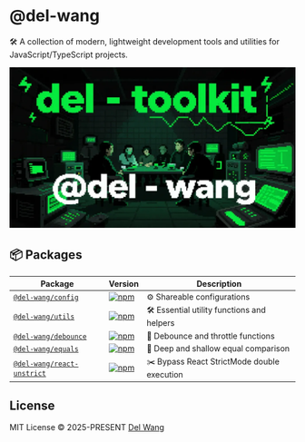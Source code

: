 # @del-wang

🛠️ A collection of modern, lightweight development tools and utilities for JavaScript/TypeScript projects.

<img src='./assets/banner.webp' alt='del-toolkit' width="512"/>

## 📦 Packages

| Package                                                 | Version                                                                                                                 | Description                                 |
| ------------------------------------------------------- | ----------------------------------------------------------------------------------------------------------------------- | ------------------------------------------- |
| [`@del-wang/config`](./packages/config)                 | [![npm](https://img.shields.io/npm/v/@del-wang/config)](https://www.npmjs.com/package/@del-wang/config)                 | ⚙️ Shareable configurations                 |
| [`@del-wang/utils`](./packages/utils)                   | [![npm](https://img.shields.io/npm/v/@del-wang/utils)](https://www.npmjs.com/package/@del-wang/utils)                   | 🛠️ Essential utility functions and helpers  |
| [`@del-wang/debounce`](./packages/debounce)             | [![npm](https://img.shields.io/npm/v/@del-wang/debounce)](https://www.npmjs.com/package/@del-wang/debounce)             | 🚰 Debounce and throttle functions          |
| [`@del-wang/equals`](./packages/equals)                 | [![npm](https://img.shields.io/npm/v/@del-wang/equals)](https://www.npmjs.com/package/@del-wang/equals)                 | 🟰 Deep and shallow equal comparison         |
| [`@del-wang/react-unstrict`](./packages/react-unstrict) | [![npm](https://img.shields.io/npm/v/@del-wang/react-unstrict)](https://www.npmjs.com/package/@del-wang/react-unstrict) | ✂️ Bypass React StrictMode double execution |

## License

MIT License © 2025-PRESENT [Del Wang](https://del.wang)

